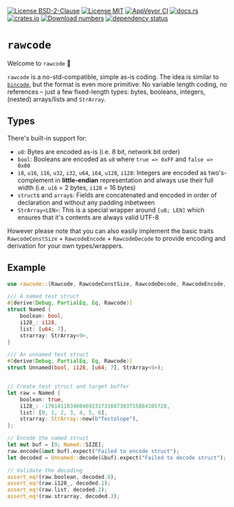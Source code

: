 [![License BSD-2-Clause](https://img.shields.io/badge/License-BSD--2--Clause-blue.svg)](https://opensource.org/licenses/BSD-2-Clause)
[![License MIT](https://img.shields.io/badge/License-MIT-blue.svg)](https://opensource.org/licenses/MIT)
[![AppVeyor CI](https://ci.appveyor.com/api/projects/status/github/KizzyCode/rawcode-rust?svg=true)](https://ci.appveyor.com/project/KizzyCode/rawcode-rust)
[![docs.rs](https://docs.rs/rawcode/badge.svg)](https://docs.rs/rawcode)
[![crates.io](https://img.shields.io/crates/v/rawcode.svg)](https://crates.io/crates/rawcode)
[![Download numbers](https://img.shields.io/crates/d/rawcode.svg)](https://crates.io/crates/rawcode)
[![dependency status](https://deps.rs/crate/rawcode/0.2.0/status.svg)](https://deps.rs/crate/rawcode/0.2.0)


# `rawcode`
Welcome to `rawcode` 🎉

`rawcode` is a no-std-compatible, simple as-is coding. The idea is similar to
[`bincode`](https://crates.io/crates/bincode), but the format is even more primitive: No variable length coding, no
references – just a few fixed-length types: bytes, booleans, integers, (nested) arrays/lists and `StrArray`.


## Types
There's built-in support for:
- `u8`: Bytes are encoded as-is (i.e. 8 bit, network bit order)
- `bool`: Booleans are encoded as `u8` where `true => 0xFF` and `false => 0x00`
- `i8`, `u16`, `i16`, `u32`, `i32`, `u64`, `i64`, `u128`, `i128`: Integers are encoded as two's-complement in
  **little-endian** representation and always use their full width (i.e. `u16` = 2 bytes, `i128` = 16 bytes)
- `struct`s and `array`s: Fields are concatenated and encoded in order of declaration and without any padding inbetween
- `StrArray<LEN>`: This is a special wrapper around `[u8; LEN]` which ensures that it's contents are always valid UTF-8

However please note that you can also easily implement the basic traits `RawcodeConstSize` + `RawcodeEncode` +
`RawcodeDecode` to provide encoding and derivation for your own types/wrappers.


## Example
```rust ignore
use rawcode::{Rawcode, RawcodeConstSize, RawcodeDecode, RawcodeEncode, StrArray};

/// A named test struct
#[derive(Debug, PartialEq, Eq, Rawcode)]
struct Named {
    boolean: bool,
    i128_: i128,
    list: [u64; 7],
    strarray: StrArray<9>,
}

/// An unnamed test struct
#[derive(Debug, PartialEq, Eq, Rawcode)]
struct Unnamed(bool, i128, [u64; 7], StrArray<9>);


// Create test struct and target buffer
let raw = Named {
    boolean: true,
    i128_: -170141183460469231731687303715884105728,
    list: [0, 1, 2, 3, 4, 5, 6],
    strarray: StrArray::new(b"Testolope"),
};

// Encode the named struct
let mut buf = [0; Named::SIZE];
raw.encode(&mut buf).expect("Failed to encode struct");
let decoded = Unnamed::decode(&buf).expect("Failed to decode struct");

// Validate the decoding
assert_eq!(raw.boolean, decoded.0);
assert_eq!(raw.i128_, decoded.1);
assert_eq!(raw.list, decoded.2);
assert_eq!(raw.strarray, decoded.3);
```
